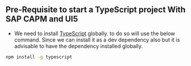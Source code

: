## Pre-Requisite to start a TypeScript project With SAP CAPM and UI5

- We need to install [TypeScript](https://www.typescriptlang.org/) globally. to do so will use the below command. Since we can install it as a dev dependency also but it is advisable to have the dependency installed globally.

```sh
npm install -g typescript
```



